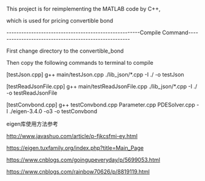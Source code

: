 This project is for reimplementing the MATLAB code by C++,

which is used for pricing convertible bond


------------------------------------------------------Compile Command------------------------------------------------------

First change directory to the convertible_bond

Then copy the following commands to terminal to compile

[testJson.cpp]
g++ main/testJson.cpp ./lib_json/*.cpp -I ./ -o testJson

[testReadJsonFile.cpp]
g++ main/testReadJsonFile.cpp ./lib_json/*.cpp -I ./ -o testReadJsonFile

[testConvbond.cpp]
g++ testConvbond.cpp Parameter.cpp PDESolver.cpp  -I ./eigen-3.4.0  -o3 -o testConvbond


eigen库使用方法参考

http://www.javashuo.com/article/p-fjkcsfmi-ey.html

https://eigen.tuxfamily.org/index.php?title=Main_Page

https://www.cnblogs.com/goingupeveryday/p/5699053.html

https://www.cnblogs.com/rainbow70626/p/8819119.html